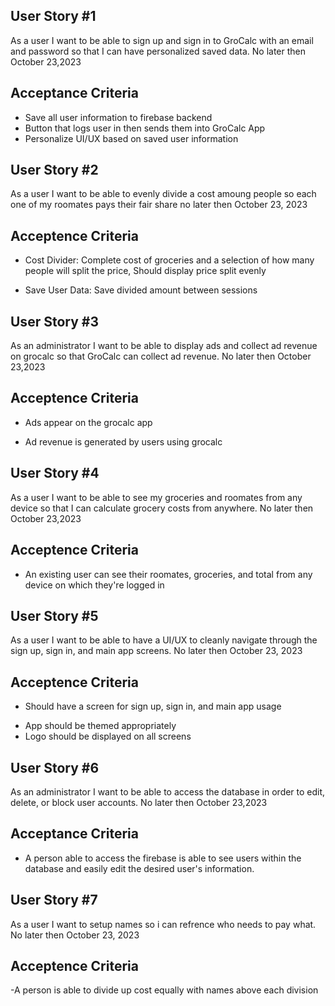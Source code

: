 ## User Story #1
As a user I want to be able to sign up and sign in to GroCalc with an email and password so that I can have personalized saved data. No later then October 23,2023

## Acceptance Criteria
- Save all user information to firebase backend
- Button that logs user in then sends them into GroCalc App
- Personalize UI/UX based on saved user information

## User Story #2
As a user I want to be able to evenly divide a cost amoung people so each one of my roomates pays their fair share no later then October 23, 2023

## Acceptence Criteria
- Cost Divider: Complete cost of groceries and a selection of how many people will split the price, Should display price split evenly
* Save User Data: Save divided amount between sessions

## User Story #3
As an administrator I want to be able to display ads and collect ad revenue on grocalc so that GroCalc can collect ad revenue. No later then October 23,2023

## Acceptence Criteria
- Ads appear on the grocalc app
* Ad revenue is generated by users using grocalc 

## User Story #4
As a user I want to be able to see my groceries and roomates from any device so that I can calculate grocery costs from anywhere. No later then October 23,2023

## Acceptence Criteria
- An existing user can see their roomates, groceries, and total from any device on which they're logged in

## User Story #5
As a user I want to be able to have a UI/UX to cleanly navigate through the sign up, sign in, and main app screens. No later then October 23, 2023

## Acceptence Criteria
- Should have a screen for sign up, sign in, and main app usage
* App should be themed appropriately 
* Logo should be displayed on all screens 

## User Story #6
As an administrator I want to be able to access the database in order to edit, delete, or block user accounts. No later then October 23,2023

## Acceptance Criteria
- A person able to access the firebase is able to see users within the database and easily
edit the desired user's information.

## User Story #7
As a user I want to setup names so i can refrence who needs to pay what. No later then October 23, 2023

## Acceptence Criteria
-A person is able to divide up cost equally with names above each division 
